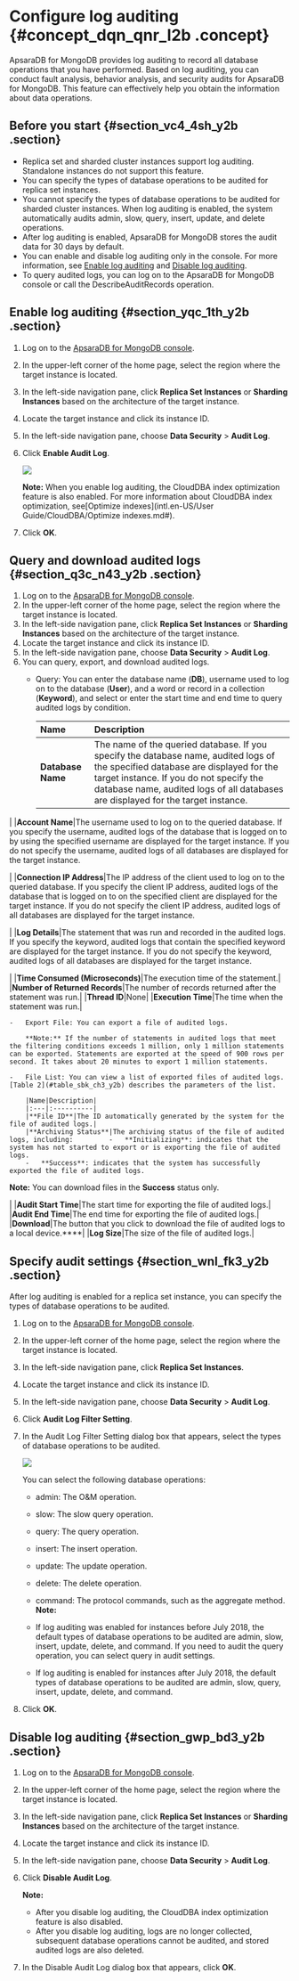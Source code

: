# Configure log auditing {#concept_dqn_qnr_l2b .concept}

ApsaraDB for MongoDB provides log auditing to record all database operations that you have performed. Based on log auditing, you can conduct fault analysis, behavior analysis, and security audits for ApsaraDB for MongoDB. This feature can effectively help you obtain the information about data operations.

## Before you start {#section_vc4_4sh_y2b .section}

-   Replica set and sharded cluster instances support log auditing. Standalone instances do not support this feature.
-   You can specify the types of database operations to be audited for replica set instances.
-   You cannot specify the types of database operations to be audited for sharded cluster instances. When log auditing is enabled, the system automatically audits admin, slow, query, insert, update, and delete operations.
-   After log auditing is enabled, ApsaraDB for MongoDB stores the audit data for 30 days by default.
-   You can enable and disable log auditing only in the console. For more information, see [Enable log auditing](#section_yqc_1th_y2b) and [Disable log auditing](#section_gwp_bd3_y2b).
-   To query audited logs, you can log on to the ApsaraDB for MongoDB console or call the DescribeAuditRecords operation.

## Enable log auditing {#section_yqc_1th_y2b .section}

1.  Log on to the [ApsaraDB for MongoDB console](https://mongodb.console.aliyun.com/#/mongodb/list).
2.  In the upper-left corner of the home page, select the region where the target instance is located.
3.  In the left-side navigation pane, click **Replica Set Instances** or **Sharding Instances** based on the architecture of the target instance.
4.  Locate the target instance and click its instance ID.
5.  In the left-side navigation pane, choose **Data Security** \> **Audit Log**.
6.  Click **Enable Audit Log**.

    ![](http://static-aliyun-doc.oss-cn-hangzhou.aliyuncs.com/assets/img/6736/155617915010389_en-US.png)

    **Note:** When you enable log auditing, the CloudDBA index optimization feature is also enabled. For more information about CloudDBA index optimization, see[Optimize indexes](intl.en-US/User Guide/CloudDBA/Optimize indexes.md#).

7.  Click **OK**.

## Query and download audited logs {#section_q3c_n43_y2b .section}

1.  Log on to the [ApsaraDB for MongoDB console](https://mongodb.console.aliyun.com/#/mongodb/list).
2.  In the upper-left corner of the home page, select the region where the target instance is located.
3.  In the left-side navigation pane, click **Replica Set Instances** or **Sharding Instances** based on the architecture of the target instance.
4.  Locate the target instance and click its instance ID.
5.  In the left-side navigation pane, choose **Data Security** \> **Audit Log**.
6.  You can query, export, and download audited logs.
    -   Query: You can enter the database name \(**DB**\), username used to log on to the database \(**User**\), and a word or record in a collection \(**Keyword**\), and select or enter the start time and end time to query audited logs by condition.

        |Name|Description|
        |:---|:----------|
        |**Database Name**|The name of the queried database. If you specify the database name, audited logs of the specified database are displayed for the target instance. If you do not specify the database name, audited logs of all databases are displayed for the target instance.

 |
        |**Account Name**|The username used to log on to the queried database. If you specify the username, audited logs of the database that is logged on to by using the specified username are displayed for the target instance. If you do not specify the username, audited logs of all databases are displayed for the target instance.

 |
        |**Connection IP Address**|The IP address of the client used to log on to the queried database. If you specify the client IP address, audited logs of the database that is logged on to on the specified client are displayed for the target instance. If you do not specify the client IP address, audited logs of all databases are displayed for the target instance.

 |
        |**Log Details**|The statement that was run and recorded in the audited logs. If you specify the keyword, audited logs that contain the specified keyword are displayed for the target instance. If you do not specify the keyword, audited logs of all databases are displayed for the target instance.

 |
        |**Time Consumed \(Microseconds\)**|The execution time of the statement.|
        |**Number of Returned Records**|The number of records returned after the statement was run.|
        |**Thread ID**|None|
        |**Execution Time**|The time when the statement was run.|

    -   Export File: You can export a file of audited logs.

        **Note:** If the number of statements in audited logs that meet the filtering conditions exceeds 1 million, only 1 million statements can be exported. Statements are exported at the speed of 900 rows per second. It takes about 20 minutes to export 1 million statements.

    -   File List: You can view a list of exported files of audited logs. [Table 2](#table_sbk_ch3_y2b) describes the parameters of the list.

        |Name|Description|
        |:---|:----------|
        |**File ID**|The ID automatically generated by the system for the file of audited logs.|
        |**Archiving Status**|The archiving status of the file of audited logs, including:         -   **Initializing**: indicates that the system has not started to export or is exporting the file of audited logs.
        -   **Success**: indicates that the system has successfully exported the file of audited logs.

**Note:** You can download files in the **Success** status only.

 |
        |**Audit Start Time**|The start time for exporting the file of audited logs.|
        |**Audit End Time**|The end time for exporting the file of audited logs.|
        |**Download**|The button that you click to download the file of audited logs to a local device.****|
        |**Log Size**|The size of the file of audited logs.|


## Specify audit settings {#section_wnl_fk3_y2b .section}

After log auditing is enabled for a replica set instance, you can specify the types of database operations to be audited.

1.  Log on to the [ApsaraDB for MongoDB console](https://mongodb.console.aliyun.com/#/mongodb/list).
2.  In the upper-left corner of the home page, select the region where the target instance is located.
3.  In the left-side navigation pane, click **Replica Set Instances**.
4.  Locate the target instance and click its instance ID.
5.  In the left-side navigation pane, choose **Data Security** \> **Audit Log**.
6.  Click **Audit Log Filter Setting**.
7.  In the Audit Log Filter Setting dialog box that appears, select the types of database operations to be audited.

    ![](http://static-aliyun-doc.oss-cn-hangzhou.aliyuncs.com/assets/img/6736/155617915137323_en-US.png)

    You can select the following database operations:

    -   admin: The O&M operation.
    -   slow: The slow query operation.
    -   query: The query operation.
    -   insert: The insert operation.
    -   update: The update operation.
    -   delete: The delete operation.
    -   command: The protocol commands, such as the aggregate method.
    **Note:** 

    -   If log auditing was enabled for instances before July 2018, the default types of database operations to be audited are admin, slow, insert, update, delete, and command. If you need to audit the query operation, you can select query in audit settings.
    -   If log auditing is enabled for instances after July 2018, the default types of database operations to be audited are admin, slow, query, insert, update, delete, and command.
8.  Click **OK**.

## Disable log auditing {#section_gwp_bd3_y2b .section}

1.  Log on to the [ApsaraDB for MongoDB console](https://mongodb.console.aliyun.com/#/mongodb/list).
2.  In the upper-left corner of the home page, select the region where the target instance is located.
3.  In the left-side navigation pane, click **Replica Set Instances** or **Sharding Instances** based on the architecture of the target instance.
4.  Locate the target instance and click its instance ID.
5.  In the left-side navigation pane, choose **Data Security** \> **Audit Log**.
6.  Click **Disable Audit Log**.

    **Note:** 

    -   After you disable log auditing, the CloudDBA index optimization feature is also disabled.
    -   After you disable log auditing, logs are no longer collected, subsequent database operations cannot be audited, and stored audited logs are also deleted.
7.  In the Disable Audit Log dialog box that appears, click **OK**.

